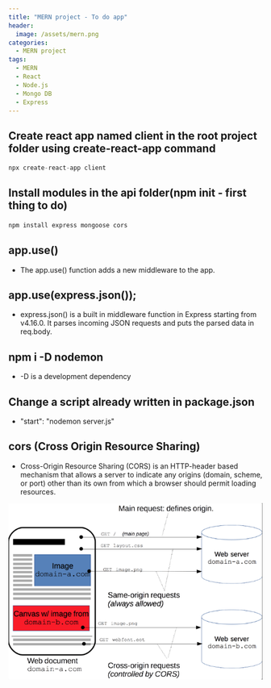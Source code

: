```yaml
---
title: "MERN project - To do app"
header:
  image: /assets/mern.png
categories:
  - MERN project
tags:
  - MERN
  - React
  - Node.js
  - Mongo DB
  - Express
---
```


## Create react app named client in the root project folder using create-react-app command

```js
npx create-react-app client
```

## Install modules in the api folder(npm init - first thing to do)

```js
npm install express mongoose cors
```

## app.use()

- The app.use() function adds a new middleware to the app.

## app.use(express.json());

- express.json() is a built in middleware function in Express starting from v4.16.0. It parses incoming JSON requests and puts the parsed data in req.body.

## npm i -D nodemon

- -D is a development dependency

## Change a script already written in package.json

- "start": "nodemon server.js"

## cors (Cross Origin Resource Sharing)

- Cross-Origin Resource Sharing (CORS) is an HTTP-header based mechanism that allows a server to indicate any origins (domain, scheme, or port) other than its own from which a browser should permit loading resources.

![Image cors](/assets/cors.png)
